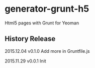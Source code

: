 # generator-grunt-h5
Html5 pages with Grunt for Yeoman



## History Release
2015.12.04  v0.1.0 Add more in Gruntfile.js

2015.11.29 v0.0.1 Init
